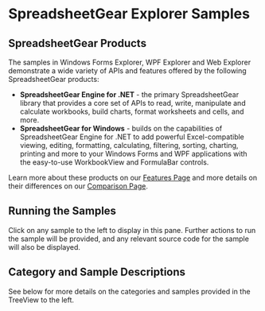 ﻿# SpreadsheetGear Explorer Samples

## SpreadsheetGear Products
The samples in Windows Forms Explorer, WPF Explorer and Web Explorer demonstrate a wide variety of APIs and features offered by the following SpreadsheetGear products:

*   **SpreadsheetGear Engine for .NET** - the primary SpreadsheetGear library that provides a core set of APIs to read, write, manipulate and calculate workbooks, build charts, format worksheets and cells, and more.
*   **SpreadsheetGear for Windows** - builds on the capabilities of SpreadsheetGear Engine for .NET to add powerful Excel-compatible viewing, editing, formatting, calculating, filtering, sorting, charting, printing and more to your Windows Forms and WPF applications with the easy-to-use WorkbookView and FormulaBar controls.

Learn more about these products on our [Features Page](https://www.spreadsheetgear.com/Products/Features) and more details on their differences on our [Comparison Page](https://www.spreadsheetgear.com/Products/Compare).

## Running the Samples

Click on any sample to the left to display in this pane.  Further actions to run the sample will be provided, and any relevant source code for the sample will also be displayed.

## Category and Sample Descriptions

See below for more details on the categories and samples provided in the TreeView to the left.

